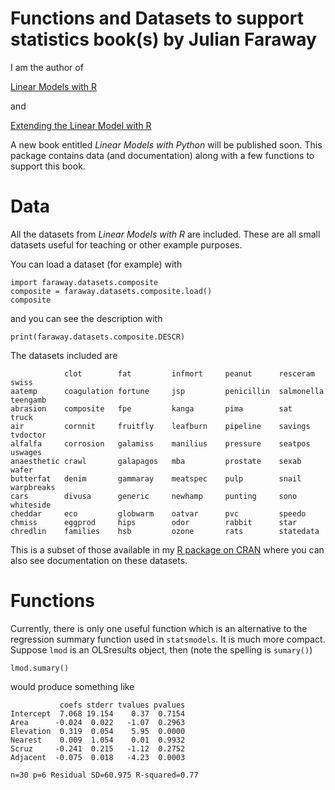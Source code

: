 # Functions and Datasets to support statistics book(s) by Julian Faraway

I am the author of

[Linear Models with R](https://people.bath.ac.uk/jjf23/LMR/index.html)

and

[Extending the Linear Model with R](https://people.bath.ac.uk/jjf23/ELM/index.html)

A new book entitled *Linear Models with Python* will be published soon. This package
contains data (and documentation) along with a few functions to support this book.

# Data

All the datasets from *Linear Models with R* are included. These are all small datasets
useful for teaching or other example purposes.

You can load a dataset (for example) with

```
import faraway.datasets.composite
composite = faraway.datasets.composite.load()
composite
```

and you can see the description with

```
print(faraway.datasets.composite.DESCR)
```

The datasets included are

```
            clot        fat         infmort     peanut      resceram    swiss
aatemp      coagulation fortune     jsp         penicillin  salmonella  teengamb
abrasion    composite   fpe         kanga       pima        sat         truck
air         cornnit     fruitfly    leafburn    pipeline    savings     tvdoctor
alfalfa     corrosion   galamiss    manilius    pressure    seatpos     uswages
anaesthetic crawl       galapagos   mba         prostate    sexab       wafer
butterfat   denim       gammaray    meatspec    pulp        snail       warpbreaks
cars        divusa      generic     newhamp     punting     sono        whiteside
cheddar     eco         globwarm    oatvar      pvc         speedo
chmiss      eggprod     hips        odor        rabbit      star
chredlin    families    hsb         ozone       rats        statedata
```

This is a subset of those available in my [R package on CRAN](https://cran.r-project.org/web/packages/faraway/index.html)
where you can also see documentation on these datasets.

# Functions

Currently, there is only one useful function which is an alternative to the regression summary function
used in `statsmodels`. It is much more compact. Suppose `lmod` is an OLSresults object, then (note the spelling is `sumary()`)

```
lmod.sumary()
```

would produce something like

```
           coefs stderr tvalues pvalues
Intercept  7.068 19.154    0.37  0.7154
Area      -0.024  0.022   -1.07  0.2963
Elevation  0.319  0.054    5.95  0.0000
Nearest    0.009  1.054    0.01  0.9932
Scruz     -0.241  0.215   -1.12  0.2752
Adjacent  -0.075  0.018   -4.23  0.0003

n=30 p=6 Residual SD=60.975 R-squared=0.77
```